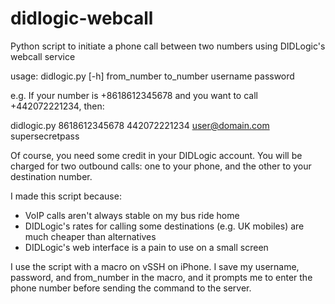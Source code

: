 didlogic-webcall
================

Python script to initiate a phone call between two numbers using DIDLogic's webcall service

usage: didlogic.py [-h] from_number to_number username password

e.g. If your number is +8618612345678 and you want to call +442072221234, then:

didlogic.py 8618612345678 442072221234 user@domain.com supersecretpass

Of course, you need some credit in your DIDLogic account.  You will be charged for two outbound calls: one to your phone, and the other to your destination number.

I made this script because:
- VoIP calls aren't always stable on my bus ride home
- DIDLogic's rates for calling some destinations (e.g. UK mobiles) are much cheaper than alternatives
- DIDLogic's web interface is a pain to use on a small screen

I use the script with a macro on vSSH on iPhone.  I save my username, password, and from_number in the macro, and it prompts me to enter the phone number before sending the command to the server.

